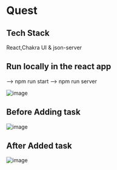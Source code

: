 
# Quest 
## Tech Stack
React,Chakra UI & json-server
## Run locally in the react app
--> npm run start
--> npm run server


![image](https://github.com/kkalyankumar9/quest_test/assets/112814583/21de5f6f-e3f8-4a72-9e98-d329875366b4)

## Before Adding task
![image](https://github.com/kkalyankumar9/quest_test/assets/112814583/be62b1dc-25a4-49c9-8f32-9691f6a97b3e)

## After Added task
![image](https://github.com/kkalyankumar9/quest_test/assets/112814583/f94f5a2b-b882-4486-b2a8-ef0feb312e96)






